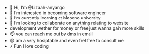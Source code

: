 - 👋 Hi, I’m @Lizaah-anyango
- 👀 I’m interested in becoming software engineer
- 🌱 I’m currently learning at Maseno university
- 💞️ I’m looking to collaborate on anything relating to website
-  development wether for money or free just wanna gain more skills
- 📫 you can reach me out by dms in email 
- 😄 am a very hosiptable and even frel free to consult me
- ⚡ Fun I love coding

<!---
Lizaah-anyango/Lizaah-anyango is a ✨ special ✨ repository because its `README.md` (this file) appears on your GitHub profile.
You can click the Preview link to take a look at your changes.
--->
